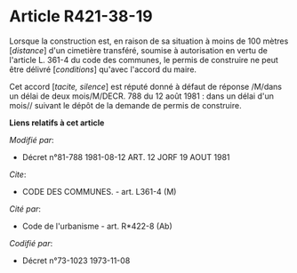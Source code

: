 # Article R421-38-19

Lorsque la construction est, en raison de sa situation à moins de 100 mètres [*distance*] d'un cimetière transféré, soumise à
autorisation en vertu de l'article L. 361-4 du code des communes, le permis de construire ne peut être délivré [*conditions*]
qu'avec l'accord du maire.

Cet accord [*tacite, silence*] est réputé donné à défaut de réponse /M/dans un délai de deux mois/M/DECR. 788 du 12 août
1981 : dans un délai d'un mois// suivant le dépôt de la demande de permis de construire.

**Liens relatifs à cet article**

_Modifié par_:

  - Décret n°81-788 1981-08-12 ART. 12 JORF 19 AOUT 1981

_Cite_:

  - CODE DES COMMUNES. - art. L361-4 (M)

_Cité par_:

  - Code de l'urbanisme - art. R*422-8 (Ab)

_Codifié par_:

  - Décret n°73-1023 1973-11-08
